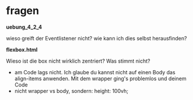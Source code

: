 # fragen

**uebung_4_2_4**  

wieso greift der Eventlistener nicht? wie kann ich dies selbst herausfinden?
  
  
  
  
**flexbox.html**  

Wieso ist die box nicht wirklich zentriert? Was stimmt nicht?

- am Code lags nicht. Ich glaube du kannst nicht auf einen Body das align-items anwenden. Mit dem wrapper ging's problemlos und deinem Code
- nicht wrapper vs body, sondern: height: 100vh;

